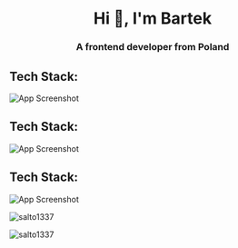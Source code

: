 <h1 align="center">Hi 👋, I'm Bartek</h1>
<h3 align="center">A frontend developer from Poland</h3>

## Tech Stack:

![App Screenshot](https://scontent-waw2-1.xx.fbcdn.net/v/t1.15752-9/449334628_992648088799798_2881305197697296246_n.png?_nc_cat=103&ccb=1-7&_nc_sid=9f807c&_nc_ohc=Jbm3fu_jGCsQ7kNvgEoUSV6&_nc_ht=scontent-waw2-1.xx&oh=03_Q7cD1QEDS7BnXz67r68bWHV4bWTiBZtpGlkjoIH0VCURXo4RCA&oe=66A77677)


## Tech Stack:

![App Screenshot](https://scontent-waw2-1.xx.fbcdn.net/v/t1.15752-9/449334628_992648088799798_2881305197697296246_n.png?_nc_cat=103&ccb=1-7&_nc_sid=9f807c&_nc_ohc=Jbm3fu_jGCsQ7kNvgEoUSV6&_nc_ht=scontent-waw2-1.xx&oh=03_Q7cD1QEDS7BnXz67r68bWHV4bWTiBZtpGlkjoIH0VCURXo4RCA&oe=66A77677)


## Tech Stack:

![App Screenshot](https://scontent-waw2-1.xx.fbcdn.net/v/t1.15752-9/449334628_992648088799798_2881305197697296246_n.png?_nc_cat=103&ccb=1-7&_nc_sid=9f807c&_nc_ohc=Jbm3fu_jGCsQ7kNvgEoUSV6&_nc_ht=scontent-waw2-1.xx&oh=03_Q7cD1QEDS7BnXz67r68bWHV4bWTiBZtpGlkjoIH0VCURXo4RCA&oe=66A77677)



<p><img align="center" src="https://github-readme-streak-stats.herokuapp.com/?user=salto1337&" alt="salto1337" /></p>


<p align="left"> <img src="https://komarev.com/ghpvc/?username=salto1337&label=Profile%20views&color=0e75b6&style=flat" alt="salto1337" /> </p>
